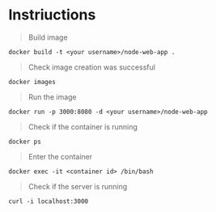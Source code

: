 # Instriuctions

> Build image
```
docker build -t <your username>/node-web-app .
```

> Check image creation was successful
```
docker images
```

> Run the image
```
docker run -p 3000:8080 -d <your username>/node-web-app
```

> Check if the container is running
```
docker ps
```

> Enter the container
```
docker exec -it <container id> /bin/bash
```

> Check if the server is running
```
curl -i localhost:3000
```

